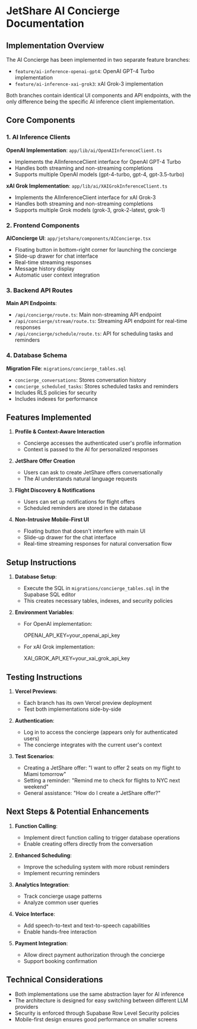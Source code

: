 # JetShare AI Concierge Documentation

## Implementation Overview

The AI Concierge has been implemented in two separate feature branches:

- `feature/ai-inference-openai-gpt4`: OpenAI GPT-4 Turbo implementation
- `feature/ai-inference-xai-grok3`: xAI Grok-3 implementation

Both branches contain identical UI components and API endpoints, with the only difference being the specific AI inference client implementation.

## Core Components

### 1. AI Inference Clients

**OpenAI Implementation**: `app/lib/ai/OpenAIInferenceClient.ts`

- Implements the AIInferenceClient interface for OpenAI GPT-4 Turbo
- Handles both streaming and non-streaming completions
- Supports multiple OpenAI models (gpt-4-turbo, gpt-4, gpt-3.5-turbo)

**xAI Grok Implementation**: `app/lib/ai/XAIGrokInferenceClient.ts`

- Implements the AIInferenceClient interface for xAI Grok-3
- Handles both streaming and non-streaming completions
- Supports multiple Grok models (grok-3, grok-2-latest, grok-1)

### 2. Frontend Components

**AIConcierge UI**: `app/jetshare/components/AIConcierge.tsx`

- Floating button in bottom-right corner for launching the concierge
- Slide-up drawer for chat interface
- Real-time streaming responses
- Message history display
- Automatic user context integration

### 3. Backend API Routes

**Main API Endpoints**:

- `/api/concierge/route.ts`: Main non-streaming API endpoint
- `/api/concierge/stream/route.ts`: Streaming API endpoint for real-time responses
- `/api/concierge/schedule/route.ts`: API for scheduling tasks and reminders

### 4. Database Schema

**Migration File**: `migrations/concierge_tables.sql`

- `concierge_conversations`: Stores conversation history
- `concierge_scheduled_tasks`: Stores scheduled tasks and reminders
- Includes RLS policies for security
- Includes indexes for performance

## Features Implemented

1. **Profile & Context-Aware Interaction**
   - Concierge accesses the authenticated user's profile information
   - Context is passed to the AI for personalized responses

2. **JetShare Offer Creation**
   - Users can ask to create JetShare offers conversationally
   - The AI understands natural language requests

3. **Flight Discovery & Notifications**
   - Users can set up notifications for flight offers
   - Scheduled reminders are stored in the database

4. **Non-Intrusive Mobile-First UI**
   - Floating button that doesn't interfere with main UI
   - Slide-up drawer for the chat interface
   - Real-time streaming responses for natural conversation flow

## Setup Instructions

1. **Database Setup**:
   - Execute the SQL in `migrations/concierge_tables.sql` in the Supabase SQL editor
   - This creates necessary tables, indexes, and security policies

2. **Environment Variables**:
   - For OpenAI implementation:

     OPENAI_API_KEY=your_openai_api_key

   - For xAI Grok implementation:

     XAI_GROK_API_KEY=your_xai_grok_api_key

## Testing Instructions

1. **Vercel Previews**:
   - Each branch has its own Vercel preview deployment
   - Test both implementations side-by-side

2. **Authentication**:
   - Log in to access the concierge (appears only for authenticated users)
   - The concierge integrates with the current user's context

3. **Test Scenarios**:
   - Creating a JetShare offer: "I want to offer 2 seats on my flight to Miami tomorrow"
   - Setting a reminder: "Remind me to check for flights to NYC next weekend"
   - General assistance: "How do I create a JetShare offer?"

## Next Steps & Potential Enhancements

1. **Function Calling**:
   - Implement direct function calling to trigger database operations
   - Enable creating offers directly from the conversation

2. **Enhanced Scheduling**:
   - Improve the scheduling system with more robust reminders
   - Implement recurring reminders

3. **Analytics Integration**:
   - Track concierge usage patterns
   - Analyze common user queries

4. **Voice Interface**:
   - Add speech-to-text and text-to-speech capabilities
   - Enable hands-free interaction

5. **Payment Integration**:
   - Allow direct payment authorization through the concierge
   - Support booking confirmation

## Technical Considerations

- Both implementations use the same abstraction layer for AI inference
- The architecture is designed for easy switching between different LLM providers
- Security is enforced through Supabase Row Level Security policies
- Mobile-first design ensures good performance on smaller screens
